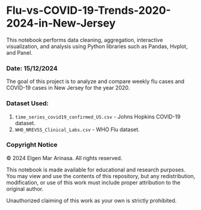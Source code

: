 # Flu-vs-COVID-19-Trends-2020-2024-in-New-Jersey

This notebook performs data cleaning, aggregation, interactive visualization, and analysis using Python libraries such as Pandas, Hvplot, and Panel.

### Date: 15/12/2024  

The goal of this project is to analyze and compare weekly flu cases and COVID-19 cases in New Jersey for the year 2020.  

### Dataset Used:  
1. `time_series_covid19_confirmed_US.csv` - Johns Hopkins COVID-19 dataset.  
2. `WHO_NREVSS_Clinical_Labs.csv` - WHO Flu dataset.  

### Copyright Notice  
© 2024 Elgen Mar Arinasa. All rights reserved.  

This notebook is made available for educational and research purposes. You may view and use the contents of this repository, but any redistribution, modification, or use of this work must include proper attribution to the original author.  

Unauthorized claiming of this work as your own is strictly prohibited.
